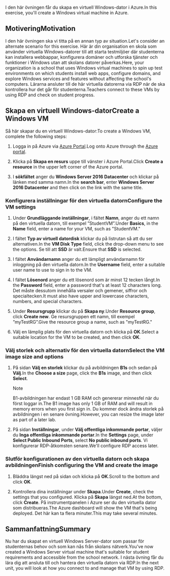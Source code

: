 <span data-ttu-id="39211-101">I den här övningen får du skapa en virtuell Windows-dator i Azure.</span><span class="sxs-lookup"><span data-stu-id="39211-101">In this exercise, you'll create a Windows virtual machine in Azure.</span></span>

## <a name="motivation"></a><span data-ttu-id="39211-102">Motivering</span><span class="sxs-lookup"><span data-stu-id="39211-102">Motivation</span></span>

<span data-ttu-id="39211-103">I den här övningen ska vi titta på en annan typ av situation.</span><span class="sxs-lookup"><span data-stu-id="39211-103">Let's consider an alternate scenario for this exercise.</span></span> <span data-ttu-id="39211-104">Här är din organisation en skola som använder virtuella Windows-datorer till att starta testmiljöer där studenterna kan installera webbappar, konfigurera domäner och utforska tjänster och funktioner i Windows utan att skolans datorer påverkas.</span><span class="sxs-lookup"><span data-stu-id="39211-104">Here, your organization is a school that uses Windows virtual machines to spin up test environments on which students install web apps, configure domains, and explore Windows services and features without affecting the school's computers.</span></span> <span data-ttu-id="39211-105">Lärarna ansluter till de här virtuella datorerna via RDP när de ska kontrollera hur det går för studenterna.</span><span class="sxs-lookup"><span data-stu-id="39211-105">Teachers connect to these VMs by using RDP and check on student progress.</span></span>

## <a name="create-a-windows-vm"></a><span data-ttu-id="39211-106">Skapa en virtuell Windows-dator</span><span class="sxs-lookup"><span data-stu-id="39211-106">Create a Windows VM</span></span>

<span data-ttu-id="39211-107">Så här skapar du en virtuell Windows-dator:</span><span class="sxs-lookup"><span data-stu-id="39211-107">To create a Windows VM, complete the following steps:</span></span>

1. <span data-ttu-id="39211-108">Logga in på Azure via [Azure Portal](https://portal.azure.com).</span><span class="sxs-lookup"><span data-stu-id="39211-108">Log onto Azure through the [Azure portal](https://portal.azure.com).</span></span>

1. <span data-ttu-id="39211-109">Klicka på **Skapa en resurs** uppe till vänster i Azure Portal.</span><span class="sxs-lookup"><span data-stu-id="39211-109">Click **Create a resource** in the upper left corner of the Azure portal.</span></span>

1. <span data-ttu-id="39211-110">I **sökfältet** anger du **Windows Server 2016 Datacenter** och klickar på länken med samma namn.</span><span class="sxs-lookup"><span data-stu-id="39211-110">In the **search bar**, enter  **Windows Server 2016 Datacenter**  and then click on the link with the same title.</span></span>

### <a name="configure-the-vm-settings"></a><span data-ttu-id="39211-111">Konfigurera inställningar för den virtuella datorn</span><span class="sxs-lookup"><span data-stu-id="39211-111">Configure the VM settings</span></span>

1. <span data-ttu-id="39211-112">Under **Grundläggande inställningar**, i fältet **Namn**, anger du ett namn på den virtuella datorn, till exempel ”StudentVM”.</span><span class="sxs-lookup"><span data-stu-id="39211-112">Under **Basics**, in the **Name** field, enter a name for your VM, such as "StudentVM."</span></span>

1. <span data-ttu-id="39211-113">I fältet **Typ av virtuell datordisk** klickar du på listrutan så att du ser alternativen.</span><span class="sxs-lookup"><span data-stu-id="39211-113">In the **VM Disk Type** field, click the drop-down menu to see the options.</span></span> <span data-ttu-id="39211-114">Se till att **SSD** är valt.</span><span class="sxs-lookup"><span data-stu-id="39211-114">Ensure that **SSD** is selected.</span></span>

1. <span data-ttu-id="39211-115">I fältet **Användarnamn** anger du ett lämpligt användarnamn för inloggning på den virtuella datorn.</span><span class="sxs-lookup"><span data-stu-id="39211-115">In the **Username** field, enter a suitable user name to use to sign in to the VM.</span></span>

1. <span data-ttu-id="39211-116">I fältet **Lösenord** anger du ett lösenord som är minst 12 tecken långt.</span><span class="sxs-lookup"><span data-stu-id="39211-116">In the **Password** field, enter a password that's at least 12 characters long.</span></span> <span data-ttu-id="39211-117">Det måste dessutom innehålla versaler och gemener, siffror och specialtecken.</span><span class="sxs-lookup"><span data-stu-id="39211-117">It must also have upper and lowercase characters, numbers, and special characters.</span></span>

1. <span data-ttu-id="39211-118">Under **Resursgrupp** klickar du på **Skapa ny**.</span><span class="sxs-lookup"><span data-stu-id="39211-118">Under **Resource group**, click **Create new**.</span></span> <span data-ttu-id="39211-119">Ge resursgruppen ett namn, till exempel ”myTestRG”.</span><span class="sxs-lookup"><span data-stu-id="39211-119">Give the resource group a name, such as "myTestRG."</span></span>

1. <span data-ttu-id="39211-120">Välj en lämplig plats för den virtuella datorn och klicka på **OK**.</span><span class="sxs-lookup"><span data-stu-id="39211-120">Select a suitable location for the VM to be created, and then click **OK**.</span></span>

### <a name="select-the-vm-image-size-and-options"></a><span data-ttu-id="39211-121">Välj storlek och alternativ för den virtuella datorn</span><span class="sxs-lookup"><span data-stu-id="39211-121">Select the VM image size and options</span></span>

1. <span data-ttu-id="39211-122">På sidan **Välj en storlek** klickar du på avbildningen **B1s** och sedan på **Välj**.</span><span class="sxs-lookup"><span data-stu-id="39211-122">In the **Choose a size** page, click the **B1s** image, and then click **Select**.</span></span>

   > [!Note] 
   > <span data-ttu-id="39211-123">B1-avbildningen har endast 1 GB RAM och genererar minnesfel när du först loggar in.</span><span class="sxs-lookup"><span data-stu-id="39211-123">The B1 image has only 1 GB of RAM and will result in memory errors when you first sign in.</span></span> <span data-ttu-id="39211-124">Du kommer dock ändra storlek på avbildningen i en senare övning.</span><span class="sxs-lookup"><span data-stu-id="39211-124">However, you can resize the image later as part of a later lab.</span></span>

1. <span data-ttu-id="39211-125">På sidan **Inställningar**, under **Välj offentliga inkommande portar**, väljer du **Inga offentliga inkommande portar**.</span><span class="sxs-lookup"><span data-stu-id="39211-125">In the **Settings** page, under **Select Public Inbound Ports**, select **No public inbound ports**.</span></span> <span data-ttu-id="39211-126">Vi konfigurerar RDP-åtkomsten senare.</span><span class="sxs-lookup"><span data-stu-id="39211-126">We'll configure RDP access later.</span></span>

### <a name="finish-configuring-the-vm-and-create-the-image"></a><span data-ttu-id="39211-127">Slutför konfigurationen av den virtuella datorn och skapa avbildningen</span><span class="sxs-lookup"><span data-stu-id="39211-127">Finish configuring the VM and create the image</span></span>

1. <span data-ttu-id="39211-128">Bläddra längst ned på sidan och klicka på **OK**.</span><span class="sxs-lookup"><span data-stu-id="39211-128">Scroll to the bottom and click **OK**.</span></span>

1. <span data-ttu-id="39211-129">Kontrollera dina inställningar under **Skapa**.</span><span class="sxs-lookup"><span data-stu-id="39211-129">Under **Create**, check the settings that you configured.</span></span> <span data-ttu-id="39211-130">Klicka på **Skapa** längst ned.</span><span class="sxs-lookup"><span data-stu-id="39211-130">At the bottom, click **Create**.</span></span> <span data-ttu-id="39211-131">På instrumentpanelen i Azure ser du den virtuella dator som distribueras.</span><span class="sxs-lookup"><span data-stu-id="39211-131">The Azure dashboard will show the VM that's being deployed.</span></span> <span data-ttu-id="39211-132">Det här kan ta flera minuter.</span><span class="sxs-lookup"><span data-stu-id="39211-132">This may take several minutes.</span></span>

## <a name="summary"></a><span data-ttu-id="39211-133">Sammanfattning</span><span class="sxs-lookup"><span data-stu-id="39211-133">Summary</span></span>

<span data-ttu-id="39211-134">Nu har du skapat en virtuell Windows Server-dator som passar för studenternas behov och som kan nås från skolans nätverk.</span><span class="sxs-lookup"><span data-stu-id="39211-134">You've now created a Windows Server virtual machine that's suitable for student requirements and accessible from the school network.</span></span> <span data-ttu-id="39211-135">I nästa övning får du lära dig att ansluta till och hantera den virtuella datorn via RDP.</span><span class="sxs-lookup"><span data-stu-id="39211-135">In the next unit, you will look at how you connect to and manage that VM by using RDP.</span></span>
